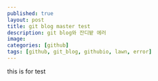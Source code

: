 ```yaml
---
published: true
layout: post
title: git blog master test
description: git blog와 잔디밭 에러
image:
categories: [github]
tags: [github, git_blog, githubio, lawn, error]
---
```


this is for test